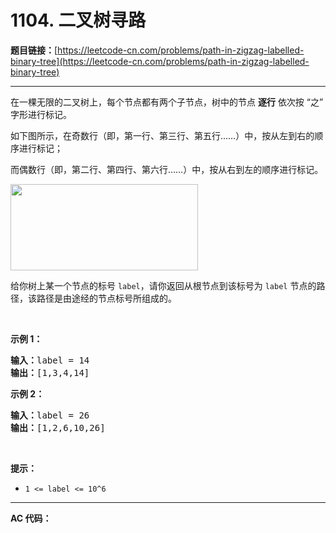# 1104. 二叉树寻路

**题目链接：**[https://leetcode-cn.com/problems/path-in-zigzag-labelled-binary-tree](https://leetcode-cn.com/problems/path-in-zigzag-labelled-binary-tree)

---

<div class="content__1Y2H">
 <div class="notranslate">
  <p>在一棵无限的二叉树上，每个节点都有两个子节点，树中的节点 <strong>逐行</strong> 依次按&nbsp;“之” 字形进行标记。</p> 
  <p>如下图所示，在奇数行（即，第一行、第三行、第五行……）中，按从左到右的顺序进行标记；</p> 
  <p>而偶数行（即，第二行、第四行、第六行……）中，按从右到左的顺序进行标记。</p> 
  <p><img style="height: 138px; width: 300px;" src="/aliyun-lc-upload/uploads/2019/06/28/tree.png" alt=""></p> 
  <p>给你树上某一个节点的标号 <code>label</code>，请你返回从根节点到该标号为 <code>label</code> 节点的路径，该路径是由途经的节点标号所组成的。</p> 
  <p>&nbsp;</p> 
  <p><strong>示例 1：</strong></p> 
  <pre class="language-text"><strong>输入：</strong>label = 14
<strong>输出：</strong>[1,3,4,14]
</pre> 
  <p><strong>示例 2：</strong></p> 
  <pre class="language-text"><strong>输入：</strong>label = 26
<strong>输出：</strong>[1,2,6,10,26]
</pre> 
  <p>&nbsp;</p> 
  <p><strong>提示：</strong></p> 
  <ul> 
   <li><code>1 &lt;= label &lt;= 10^6</code></li> 
  </ul> 
 </div>
</div>

---

**AC 代码：**

```java

```